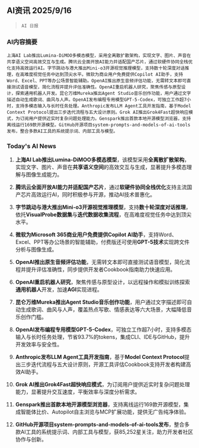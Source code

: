 ## AI资讯 2025/9/16

>  `AI 日报` 



### **AI内容摘要**

```
上海AI Lab推出Lumina-DiMOO多模态模型，采用全离散扩散架构，实现文字、图片、声音在共享语义空间高效交互与生成。腾讯云全面开放AI能力并适配国产芯片，通过软硬件协同全栈优化支持高效运行AI。字节跳动与港大推出Mini-o3开源视觉推理模型，支持数十轮深度对话推理，在高难度视觉任务中达到顶尖水平。微软为商业用户免费提供Copilot AI助手，支持Word、Excel、PPT等办公场景智能辅助。OpenAI推出原生音频评估功能，无需转文本即可直接测试语音模型，简化流程并提升评估准确性。OpenAI重启机器人研究，聚焦传感与原型设计，探索通用机器人开发。昆仑万维Mureka推出Agent Studio音乐创作功能，用户通过文字描述自动生成歌词、曲风与人声。OpenAI发布编程专用模型GPT-5-Codex，可独立工作超7小时，支持多模态输入与长时任务处理。Anthropic发布LLM Agent工具开发指南，基于Model Context Protocol提出三步迭代流程与五大设计原则。Grok AI推出Grok4Fast超快响应模式，为订阅用户提供近实时复杂问题处理能力。Genspark推出首款本地开源模型浏览器，支持离线运行169款开源模型。GitHub开源项目system-prompts-and-models-of-ai-tools发布，整合多款AI工具的系统提示词、内部工具与模型。
```



### **Today's AI News**

1. **上海AI Lab推出Lumina-DiMOO多模态模型**，该模型采用**全离散扩散架构**，实现文字、图片、声音在**共享语义空间**的高效交互与生成，显著提升多模态理解与图像生成能力。

2. **腾讯云全面开放AI能力并适配国产芯片**，通过**软硬件协同全栈优化**支持主流国产芯片高效运行AI，同时积极参与开源，推动AI技术普惠化。

3. **字节跳动与港大推出Mini-o3开源视觉推理模型**，支持**数十轮深度对话推理**，依托**VisualProbe数据集**与**迭代数据收集流程**，在高难度视觉任务中达到顶尖水平。

4. **微软为Microsoft 365商业用户免费提供Copilot AI助手**，支持Word、Excel、PPT等办公场景的智能辅助，付费版还可使用**GPT-5技术**实现跨文件分析与图像生成。

5. **OpenAI推出原生音频评估功能**，无需转文本即可直接测试语音模型，简化流程并提升评估准确性，同步提供开发者Cookbook指南助力快速应用。

6. **OpenAI重启机器人研究**，聚焦传感与原型设计，以远程操作和模拟训练探索**通用机器人**开发，加速**AGI**实现进程。

7. **昆仑万维Mureka推出Agent Studio音乐创作功能**，用户通过文字描述即可自动生成歌词、曲风与人声，覆盖热点写歌、情感表达等六大场景，大幅降低音乐创作门槛。

8. **OpenAI发布编程专用模型GPT-5-Codex**，可独立工作超7小时，支持多模态输入与长时任务处理，节省93.7%的tokens，集成CLI、IDE与GitHub，提升开发效率与安全性。

9. **Anthropic发布LLM Agent工具开发指南**，基于**Model Context Protocol**提出三步迭代流程与五大设计原则，开源工具评估Cookbook支持开发者构建高效AI助手。

10. **Grok AI推出Grok4Fast超快响应模式**，为订阅用户提供近实时复杂问题处理能力，显著提升交互速度，平衡效率与深度分析需求。

11. **Genspark推出首款本地开源模型浏览器**，支持离线运行169款开源模型，集成智能体比价、Autopilot自主浏览与MCP扩展功能，提供无广告纯净体验。

12. **GitHub开源项目system-prompts-and-models-of-ai-tools发布**，整合多款AI工具的系统提示词、内部工具与模型，获85,252星关注，助力开发者社区协作与创新。